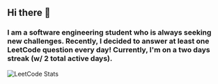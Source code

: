 ## Hi there 👋

### I am a software engineering student who is always seeking new challenges. Recently, I decided to answer at least one LeetCode question every day! Currently, I'm on a two days streak (w/ 2 total active days).  
 
 ![LeetCode Stats](https://leetcard.jacoblin.cool/Gabriel-Mesq?theme=nord&font=Manjari?width=500&height=200)

<!--
**Gabriel-Mesq/Gabriel-Mesq** is a ✨ _special_ ✨ repository because its `README.md` (this file) appears on your GitHub profile.

Here are some ideas to get you started:

- 🔭 I’m currently working on ...
- 🌱 I’m currently learning ...
- 👯 I’m looking to collaborate on ...
- 🤔 I’m looking for help with ...
- 💬 Ask me about ...
- 📫 How to reach me: ...
- 😄 Pronouns: ...
- ⚡ Fun fact: ...
-->

